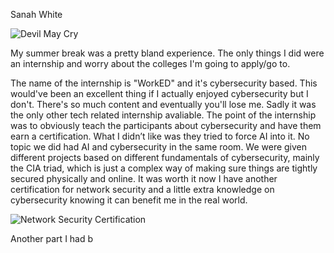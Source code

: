 Sanah White

<img src="/blog/images/DMC.jpg" alt="Devil May Cry">

My summer break was a pretty bland experience. The only things I did were an internship and worry about the colleges I'm going to apply/go to. 

The name of the internship is "WorkED" and it's cybersecurity based. This would've been an excellent thing if I actually enjoyed cybersecurity but I don't. There's so much content and eventually you'll lose me. Sadly it was the only other tech related internship avaliable. The point of the internship  was to obviously teach the participants about cybersecurity and have them earn a certification. What I didn’t like was they tried to force AI into it. No topic we did had AI and cybersecurity in the same room. We were given different projects based on different fundamentals of cybersecurity, mainly the CIA triad, which is just a complex way of making sure things are tightly secured physically and online. It was worth it now I have another certification for network security and a little extra knowledge on cybersecurity knowing it can benefit me in the real world.

<img src="/blog/images/Cert69381959220.jpg" alt= "Network Security Certification">


Another part I had b





